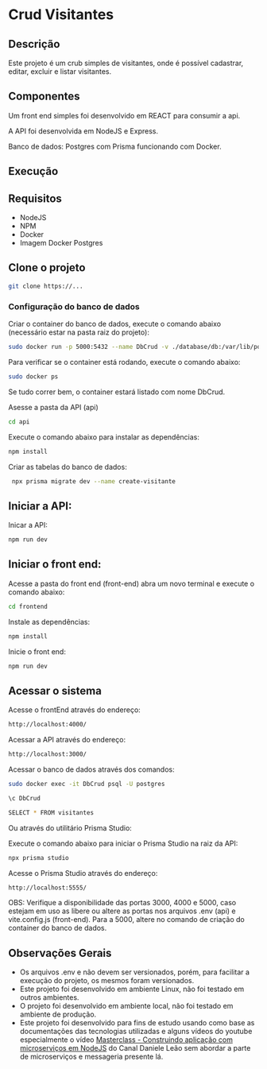 # Crud Visitantes


## Descrição

Este projeto é um crub simples de visitantes, onde é possível cadastrar, editar, excluir e listar visitantes.

## Componentes
Um front end simples foi desenvolvido em REACT para consumir a api.

A API foi desenvolvida em NodeJS e Express.

Banco de dados: Postgres com Prisma funcionando com Docker.

## Execução

## Requisitos
- NodeJS
- NPM
- Docker
- Imagem Docker Postgres

## Clone o projeto
```bash
git clone https://...
```

### Configuração do banco de dados
Criar o container do banco de dados, execute o comando abaixo (necessário estar na pasta raiz do projeto):
```bash
sudo docker run -p 5000:5432 --name DbCrud -v ./database/db:/var/lib/postgresql/data -e POSTGRES_PASSWORD=1234 -d postgres
```

Para verificar se o container está rodando, execute o comando abaixo:
```bash
sudo docker ps
```
Se tudo correr bem, o container estará listado com nome DbCrud.

Asesse a pasta da API (api)
```bash
cd api
```

Execute o comando abaixo para instalar as dependências:
```bash
npm install
```

Criar as tabelas do banco de dados:
```bash
 npx prisma migrate dev --name create-visitante
```

## Iniciar a API:
Inicar a API:
```bash
npm run dev
```

## Iniciar o front end:

Acesse a pasta do front end (front-end) abra um novo terminal e execute o comando abaixo:
```bash
cd frontend
```

Instale as dependências:
```bash
npm install
```

Inicie o front end:
```bash
npm run dev
```

## Acessar o sistema
Acesse o frontEnd através do endereço:
```bash
http://localhost:4000/
```

Acessar a API através do endereço:
```bash
http://localhost:3000/
```

Acessar o banco de dados através dos comandos:
```bash
sudo docker exec -it DbCrud psql -U postgres
```

```bash
\c DbCrud
```
```bash
SELECT * FROM visitantes
```
Ou através do utilitário Prisma Studio:

Execute o comando abaixo para iniciar o Prisma Studio na raiz da API:
```bash
npx prisma studio
```

Acesse o Prisma Studio através do endereço:
```bash
http://localhost:5555/
```

OBS: Verifique a disponibilidade das portas 3000, 4000 e 5000, caso estejam em uso as libere ou altere as portas nos arquivos .env (api) e vite.config.js (front-end). Para a 5000, altere no comando de criação do container do banco de dados.

## Observações Gerais
- Os arquivos .env e não devem ser versionados, porém, para facilitar a execução do projeto, os mesmos foram versionados.
- Este projeto foi desenvolvido em ambiente Linux, não foi testado em outros ambientes.
- O projeto foi desenvolvido em ambiente local, não foi testado em ambiente de produção.
- Este projeto foi desenvolvido para fins de estudo usando como base as documentações das tecnologias utilizadas e alguns vídeos do youtube especialmente o vídeo [Masterclass - Construindo aplicação com microserviços em NodeJS](https://www.youtube.com/live/dOdSaLcZJDk?si=jL9GKTnMM9I5fhpf) do Canal Daniele Leão sem abordar a parte de microserviços e messageria presente lá.

 